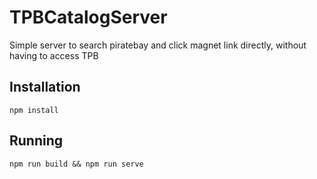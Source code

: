 # TPBCatalogServer

Simple server to search piratebay and click magnet link directly, without having to access TPB


## Installation
```
npm install
```

## Running
```
npm run build && npm run serve
```
